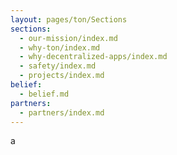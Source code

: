 ```yaml
---
layout: pages/ton/Sections
sections:
  - our-mission/index.md
  - why-ton/index.md
  - why-decentralized-apps/index.md
  - safety/index.md
  - projects/index.md
belief:
  - belief.md
partners:
  - partners/index.md
---
```


a
